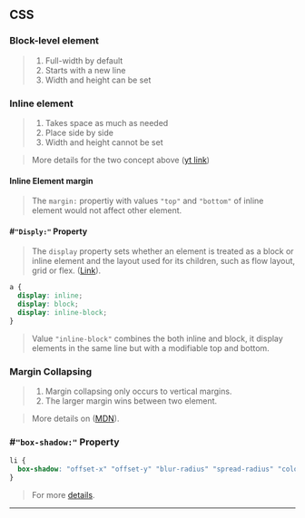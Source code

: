 ## CSS
### Block-level element
> 1. Full-width by default
> 2. Starts with a new line
> 3. Width and height can be set

### Inline element
> 1. Takes space as much as needed
> 2. Place side by side
> 3. Width and height cannot be set

> More details for the two concept above ([yt link](https://www.youtube.com/watch?v=hgoFi0fCv3w))

#### Inline Element margin
> The `margin:` propertiy with values `"top"` and `"bottom"` of inline element would not affect other element.

#### #`"Disply:"` Property
> The `display` property sets whether an element is treated as a block or inline element 
and the layout used for its children, such as flow layout, grid or flex. ([Link](https://developer.mozilla.org/en-US/docs/Web/CSS/display)).
```css
a {
  display: inline;
  display: block;
  display: inline-block;
}
```
> Value `"inline-block"` combines the both inline and block, it display elements in the same line but with a modifiable top and bottom.

### Margin Collapsing
> 1. Margin collapsing only occurs to vertical margins.
> 2. The larger margin wins between two element.

> More details on ([MDN](https://developer.mozilla.org/en-US/docs/Web/CSS/CSS_Box_Model/Mastering_margin_collapsing)).

### #`"box-shadow:"` Property
```css
li {
  box-shadow: "offset-x" "offset-y" "blur-radius" "spread-radius" "color";
}
```
> For more [details](https://developer.mozilla.org/en-US/docs/Web/CSS/box-shadow).
---
